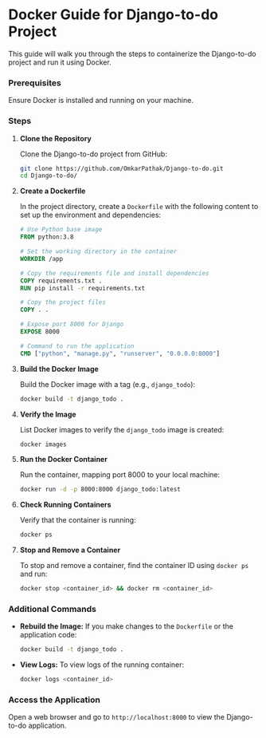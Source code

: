 
# Docker Guide for Django-to-do Project

This guide will walk you through the steps to containerize the Django-to-do project and run it using Docker.

### Prerequisites
Ensure Docker is installed and running on your machine.

### Steps

1. **Clone the Repository**

   Clone the Django-to-do project from GitHub:
   ```bash
   git clone https://github.com/OmkarPathak/Django-to-do.git
   cd Django-to-do/
   ```

2. **Create a Dockerfile**

   In the project directory, create a `Dockerfile` with the following content to set up the environment and dependencies:

   ```Dockerfile
   # Use Python base image
   FROM python:3.8

   # Set the working directory in the container
   WORKDIR /app

   # Copy the requirements file and install dependencies
   COPY requirements.txt .
   RUN pip install -r requirements.txt

   # Copy the project files
   COPY . .

   # Expose port 8000 for Django
   EXPOSE 8000

   # Command to run the application
   CMD ["python", "manage.py", "runserver", "0.0.0.0:8000"]
   ```

3. **Build the Docker Image**

   Build the Docker image with a tag (e.g., `django_todo`):
   ```bash
   docker build -t django_todo .
   ```

4. **Verify the Image**

   List Docker images to verify the `django_todo` image is created:
   ```bash
   docker images
   ```

5. **Run the Docker Container**

   Run the container, mapping port 8000 to your local machine:
   ```bash
   docker run -d -p 8000:8000 django_todo:latest
   ```

6. **Check Running Containers**

   Verify that the container is running:
   ```bash
   docker ps
   ```

7. **Stop and Remove a Container**

   To stop and remove a container, find the container ID using `docker ps` and run:
   ```bash
   docker stop <container_id> && docker rm <container_id>
   ```

### Additional Commands

- **Rebuild the Image:** If you make changes to the `Dockerfile` or the application code:
  ```bash
  docker build -t django_todo .
  ```

- **View Logs:** To view logs of the running container:
  ```bash
  docker logs <container_id>
  ```

### Access the Application

Open a web browser and go to `http://localhost:8000` to view the Django-to-do application.
